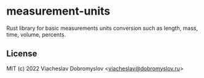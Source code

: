 # measurement-units
Rust library for basic measurements units conversion such as length, mass, time, volume, percents.

## License

MIT (c) 2022 Viacheslav Dobromyslov <<viacheslav@dobromyslov.ru>>
